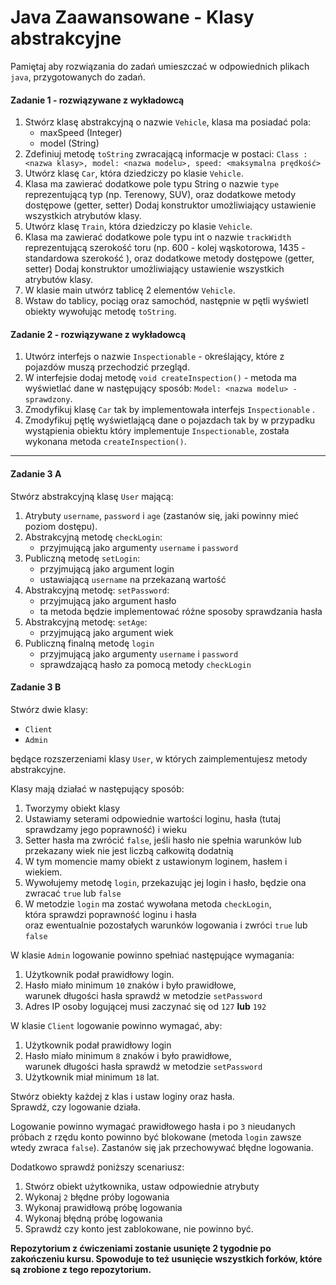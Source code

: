 #  Java Zaawansowane - Klasy abstrakcyjne
Pamiętaj aby rozwiązania do zadań umieszczać w odpowiednich plikach `java`, przygotowanych do zadań. 
 
#### Zadanie 1 - rozwiązywane z wykładowcą
1. Stwórz klasę abstrakcyjną o nazwie `Vehicle`, klasa ma posiadać pola:
    * maxSpeed (Integer)
    * model (String)
2. Zdefiniuj metodę `toString` zwracającą informacje w postaci:
`Class : <nazwa klasy>, model: <nazwa modelu>, speed: <maksymalna prędkość>`
3. Utwórz klasę `Car`, która dziedziczy po klasie `Vehicle`.
4. Klasa ma zawierać dodatkowe pole typu String o nazwie `type` reprezentującą typ (np. Terenowy, SUV), oraz dodatkowe metody dostępowe (getter, setter)
Dodaj konstruktor umożliwiający ustawienie wszystkich atrybutów klasy.
5. Utwórz klasę `Train`, która dziedziczy po klasie `Vehicle`. 
6. Klasa ma zawierać dodatkowe pole typu int o nazwie `trackWidth` reprezentującą szerokość toru (np. 600 - kolej wąskotorowa, 1435 - standardowa szerokość ), oraz dodatkowe metody dostępowe (getter, setter)
Dodaj konstruktor umożliwiający ustawienie wszystkich atrybutów klasy.
7. W klasie main utwórz tablicę 2 elementów `Vehicle`.
8. Wstaw do tablicy, pociąg oraz samochód, następnie w pętli wyświetl obiekty wywołując metodę `toString`. 


#### Zadanie 2 - rozwiązywane z wykładowcą

1. Utwórz interfejs o nazwie `Inspectionable` - określający, które z pojazdów muszą przechodzić przegląd.
2. W interfejsie dodaj metodę `void createInspection()` - metoda ma wyświetlać dane w następujący sposób:
`Model: <nazwa modelu> - sprawdzony`.
3. Zmodyfikuj klasę `Car` tak by implementowała interfejs `Inspectionable` .
4. Zmodyfikuj pętlę wyświetlającą dane o pojazdach tak by w przypadku wystąpienia obiektu który implementuje `Inspectionable`, została wykonana metoda `createInspection()`.
-----------------------------------------------------------------------------

#### Zadanie 3 A 

Stwórz abstrakcyjną klasę `User` mającą:
1. Atrybuty `username`, `password` i `age` (zastanów się, jaki powinny mieć poziom dostępu).
2. Abstrakcyjną metodę `checkLogin`:
   * przyjmującą jako argumenty `username` i `password`
3. Publiczną metodę `setLogin`:
   * przyjmującą jako argument login
   * ustawiającą `username` na przekazaną wartość
4. Abstrakcyjną metodę: `setPassword`:
   * przyjmującą jako argument hasło
   * ta metoda będzie implementować różne sposoby sprawdzania hasła
4. Abstrakcyjną metodę: `setAge`:
   * przyjmującą jako argument wiek
5. Publiczną finalną metodę `login`
   * przyjmującą jako argumenty `username` i `password`
   * sprawdzającą hasło za pomocą metody `checkLogin`
     
#### Zadanie 3 B

Stwórz dwie klasy:  
* `Client`
* `Admin`  

będące rozszerzeniami klasy `User`, w których zaimplementujesz metody abstrakcyjne.  

Klasy mają działać w następujący sposób:  
1. Tworzymy obiekt klasy
2. Ustawiamy seterami odpowiednie wartości loginu, hasła (tutaj sprawdzamy jego poprawność) i wieku
3. Setter hasła ma zwrócić `false`, jeśli hasło nie spełnia warunków lub przekazany wiek nie jest liczbą całkowitą dodatnią
4. W tym momencie mamy obiekt z ustawionym loginem, hasłem i wiekiem.
5. Wywołujemy metodę `login`, przekazując jej login i hasło, będzie ona zwracać `true` lub `false`
6. W metodzie `login` ma zostać wywołana metoda `checkLogin`,  
   która sprawdzi poprawność loginu i hasła  
   oraz ewentualnie pozostałych warunków logowania i zwróci `true` lub `false`

W klasie `Admin` logowanie powinno spełniać następujące wymagania:
1. Użytkownik podał prawidłowy login.
2. Hasło miało minimum `10` znaków i było prawidłowe,  
   warunek długości hasła sprawdź w metodzie `setPassword`
3. Adres IP osoby logującej musi zaczynać się od `127` **lub** `192`

W klasie `Client` logowanie powinno wymagać, aby:
  1. Użytkownik podał prawidłowy login
  2. Hasło miało minimum `8` znaków i było prawidłowe,  
     warunek długości hasła sprawdź w metodzie `setPassword`
  3. Użytkownik miał minimum `18` lat.

Stwórz obiekty każdej z klas i ustaw loginy oraz hasła.  
Sprawdź, czy logowanie działa.  

Logowanie powinno wymagać prawidłowego hasła i po `3` nieudanych próbach z rzędu konto powinno być blokowane (metoda `login` zawsze wtedy zwraca `false`).
Zastanów się jak przechowywać błędne logowania.

Dodatkowo sprawdź poniższy scenariusz:  
1. Stwórz obiekt użytkownika, ustaw odpowiednie atrybuty
2. Wykonaj `2` błędne próby logowania
3. Wykonaj prawidłową próbę logowania
4. Wykonaj błędną próbę logowania
5. Sprawdź czy konto jest zablokowane, nie powinno być.

**Repozytorium z ćwiczeniami zostanie usunięte 2 tygodnie po zakończeniu kursu. Spowoduje to też usunięcie wszystkich forków, które są zrobione z tego repozytorium.**

